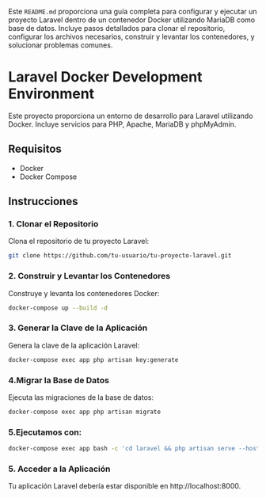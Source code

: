 Este `README.md` proporciona una guía completa para configurar y ejecutar un proyecto Laravel dentro de un contenedor Docker utilizando MariaDB como base de datos. Incluye pasos detallados para clonar el repositorio, configurar los archivos necesarios, construir y levantar los contenedores, y solucionar problemas comunes.

# Laravel Docker Development Environment

Este proyecto proporciona un entorno de desarrollo para Laravel utilizando Docker. Incluye servicios para PHP, Apache, MariaDB y phpMyAdmin.

## Requisitos

- Docker
- Docker Compose

## Instrucciones

### 1. Clonar el Repositorio

Clona el repositorio de tu proyecto Laravel:

```bash
git clone https://github.com/tu-usuario/tu-proyecto-laravel.git
```

### 2. Construir y Levantar los Contenedores
Construye y levanta los contenedores Docker:

```bash
docker-compose up --build -d
```
### 3. Generar la Clave de la Aplicación
Genera la clave de la aplicación Laravel:

```bash
docker-compose exec app php artisan key:generate
```
### 4.Migrar la Base de Datos
Ejecuta las migraciones de la base de datos:

```bash
docker-compose exec app php artisan migrate
```
### 5.Ejecutamos con:
```bash
docker-compose exec app bash -c 'cd laravel && php artisan serve --host=0.0.0.0 --port=8000'
```

### 5. Acceder a la Aplicación
Tu aplicación Laravel debería estar disponible en http://localhost:8000.